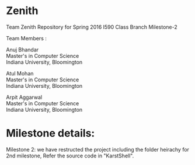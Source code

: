 # Zenith
Team Zenith Repository for Spring 2016 I590 Class
Branch Milestone-2 

Team Members :

Anuj Bhandar  
  Master's in Computer Science  
  Indiana University, Bloomington  

Atul Mohan  
  Master's in Computer Science  
  Indiana University, Bloomington 

Arpit Aggarwal  
  Master's in Computer Science  
  Indiana University, Bloomington
  
# Milestone details:

Milestone 2: we have restructed the project including the folder heirachy for 2nd milestone, Refer the source code in "KarstShell".

